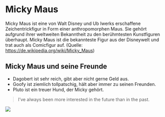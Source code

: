 # Micky Maus
Micky Maus ist eine von Walt Disney und Ub Iwerks erschaffene Zeichentrickfigur in Form einer anthropomorphen Maus. 
Sie gehört aufgrund ihrer weltweiten Bekanntheit zu den berühmtesten Kunstfiguren überhaupt. 
Micky Maus ist die bekannteste Figur aus der Disneywelt und trat auch als Comicfigur auf. 
(Quelle: https://de.wikipedia.org/wiki/Micky_Maus)

## Micky Maus und seine Freunde
* Dagobert ist sehr reich, gibt aber nicht gerne Geld aus. 
* Goofy ist ziemlich tollpatschig, hält aber immer zu seinen Freunden. 
* Pluto ist ein treuer Hund, der Micky gehört.

> I’ve always been more interested
> in the future than in the past.

<img src="http://www.supercoloring.com/sites/default/files/styles/coloring_medium/public/cif/2017/03/mickey-are-juggling-easter-eggs-coloring-page.png"/>
